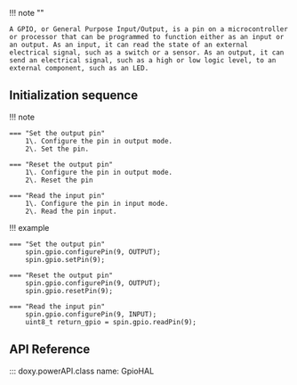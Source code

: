 !!! note ""

    A GPIO, or General Purpose Input/Output, is a pin on a microcontroller or processor that can be programmed to function either as an input or an output. As an input, it can read the state of an external electrical signal, such as a switch or a sensor. As an output, it can send an electrical signal, such as a high or low logic level, to an external component, such as an LED.


## Initialization sequence

!!! note

    === "Set the output pin"  
        1\. Configure the pin in output mode.  
        2\. Set the pin.  
    
    === "Reset the output pin"  
        1\. Configure the pin in output mode.  
        2\. Reset the pin  
    
    === "Read the input pin"  
        1\. Configure the pin in input mode.  
        2\. Read the pin input.  

!!! example 

    === "Set the output pin"  
        spin.gpio.configurePin(9, OUTPUT);  
        spin.gpio.setPin(9);  

    === "Reset the output pin"  
        spin.gpio.configurePin(9, OUTPUT);  
        spin.gpio.resetPin(9);  
    
    === "Read the input pin"  
        spin.gpio.configurePin(9, INPUT);  
        uint8_t return_gpio = spin.gpio.readPin(9);  



## API Reference

::: doxy.powerAPI.class
name: GpioHAL